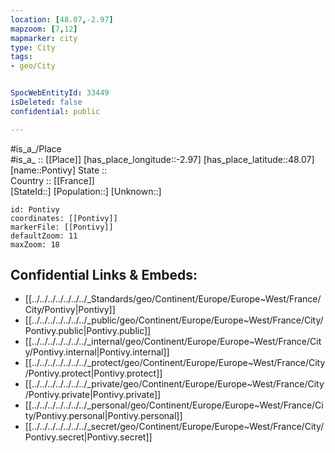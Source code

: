 ```yaml
---
location: [48.07,-2.97] 
mapzoom: [7,12] 
mapmarker: city 
type: City
tags:
- geo/City


SpocWebEntityId: 33449
isDeleted: false
confidential: public

---
```

#is_a_/Place  
#is_a_ :: [[Place]] 
[has_place_longitude::-2.97] 
[has_place_latitude::48.07] 
[name::Pontivy] 
State ::  
Country :: [[France]]  
[StateId::] 
[Population::] 
[Unknown::] 


```leaflet
id: Pontivy
coordinates: [[Pontivy]] 
markerFile: [[Pontivy]] 
defaultZoom: 11 
maxZoom: 18
```


## Confidential Links & Embeds: 
- [[../../../../../../../_Standards/geo/Continent/Europe/Europe~West/France/City/Pontivy|Pontivy]] 
- [[../../../../../../../_public/geo/Continent/Europe/Europe~West/France/City/Pontivy.public|Pontivy.public]] 
- [[../../../../../../../_internal/geo/Continent/Europe/Europe~West/France/City/Pontivy.internal|Pontivy.internal]] 
- [[../../../../../../../_protect/geo/Continent/Europe/Europe~West/France/City/Pontivy.protect|Pontivy.protect]] 
- [[../../../../../../../_private/geo/Continent/Europe/Europe~West/France/City/Pontivy.private|Pontivy.private]] 
- [[../../../../../../../_personal/geo/Continent/Europe/Europe~West/France/City/Pontivy.personal|Pontivy.personal]] 
- [[../../../../../../../_secret/geo/Continent/Europe/Europe~West/France/City/Pontivy.secret|Pontivy.secret]] 
